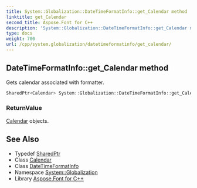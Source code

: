 ```yaml
---
title: System::Globalization::DateTimeFormatInfo::get_Calendar method
linktitle: get_Calendar
second_title: Aspose.Font for C++
description: 'System::Globalization::DateTimeFormatInfo::get_Calendar method. Gets calendar associated with formatter in C++.'
type: docs
weight: 700
url: /cpp/system.globalization/datetimeformatinfo/get_calendar/
---
```

## DateTimeFormatInfo::get_Calendar method


Gets calendar associated with formatter.

```cpp
SharedPtr<Calendar> System::Globalization::DateTimeFormatInfo::get_Calendar() const
```


### ReturnValue

[Calendar](../../calendar/) objects.

## See Also

* Typedef [SharedPtr](../../../system/sharedptr/)
* Class [Calendar](../../calendar/)
* Class [DateTimeFormatInfo](../)
* Namespace [System::Globalization](../../)
* Library [Aspose.Font for C++](../../../)
